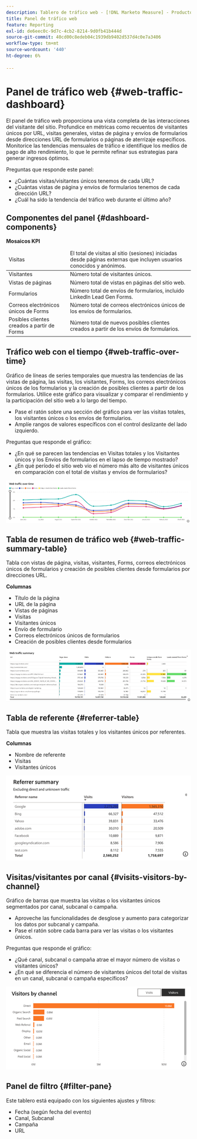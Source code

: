 ```yaml
---
description: Tablero de tráfico web - [!DNL Marketo Measure] - Producto
title: Panel de tráfico web
feature: Reporting
exl-id: de6eec0c-9d7c-4cb2-8214-9d0fb41b444d
source-git-commit: 40cd00c8edeb04c1939db9402d537d4c0e7a3406
workflow-type: tm+mt
source-wordcount: '440'
ht-degree: 6%

---
```


# Panel de tráfico web {#web-traffic-dashboard}

El panel de tráfico web proporciona una vista completa de las interacciones del visitante del sitio. Profundice en métricas como recuentos de visitantes únicos por URL, visitas generales, vistas de página y envíos de formularios desde direcciones URL de formularios o páginas de aterrizaje específicos. Monitorice las tendencias mensuales de tráfico e identifique los medios de pago de alto rendimiento, lo que le permite refinar sus estrategias para generar ingresos óptimos.

Preguntas que responde este panel:

* ¿Cuántas visitas/visitantes únicos tenemos de cada URL?
* ¿Cuántas vistas de página y envíos de formularios tenemos de cada dirección URL?
* ¿Cuál ha sido la tendencia del tráfico web durante el último año?

## Componentes del panel {#dashboard-components}

**Mosaicos KPI**

<table>
<thead>
  <tr>
    <td>Visitas</td>
    <td>El total de visitas al sitio (sesiones) iniciadas desde páginas externas que incluyen usuarios conocidos y anónimos.</td>
  </tr>
</thead>
<tbody>
  <tr>
    <td>Visitantes</td>
    <td>Número total de visitantes únicos.</td>
  </tr>
  <tr>
    <td>Vistas de páginas</td>
    <td>Número total de vistas en páginas del sitio web.</td>
  </tr>
  <tr>
    <td>Formularios</td>
    <td>Número total de envíos de formularios, incluido LinkedIn Lead Gen Forms.</td>
  </tr>
  <tr>
    <td>Correos electrónicos únicos de Forms</td>
    <td>Número total de correos electrónicos únicos de los envíos de formularios.</td>
  </tr>
  <tr>
    <td>Posibles clientes creados a partir de Forms</td>
    <td>Número total de nuevos posibles clientes creados a partir de los envíos de formularios.</td>
  </tr>
</tbody>
</table>

## Tráfico web con el tiempo {#web-traffic-over-time}

Gráfico de líneas de series temporales que muestra las tendencias de las vistas de página, las visitas, los visitantes, Forms, los correos electrónicos únicos de los formularios y la creación de posibles clientes a partir de los formularios. Utilice este gráfico para visualizar y comparar el rendimiento y la participación del sitio web a lo largo del tiempo.

* Pase el ratón sobre una sección del gráfico para ver las visitas totales, los visitantes únicos o los envíos de formularios.
* Amplíe rangos de valores específicos con el control deslizante del lado izquierdo.

Preguntas que responde el gráfico:

* ¿En qué se parecen las tendencias en Visitas totales y los Visitantes únicos y los Envíos de formularios en el lapso de tiempo mostrado?
* ¿En qué período el sitio web vio el número más alto de visitantes únicos en comparación con el total de visitas y envíos de formularios?

![](assets/web-traffic-dashboard-1.png)

## Tabla de resumen de tráfico web {#web-traffic-summary-table}

Tabla con vistas de página, visitas, visitantes, Forms, correos electrónicos únicos de formularios y creación de posibles clientes desde formularios por direcciones URL.

**Columnas**

* Título de la página
* URL de la página
* Vistas de páginas
* Visitas
* Visitantes únicos
* Envío de formulario
* Correos electrónicos únicos de formularios
* Creación de posibles clientes desde formularios

![](assets/web-traffic-dashboard-2.png)

## Tabla de referente {#referrer-table}

Tabla que muestra las visitas totales y los visitantes únicos por referentes.

**Columnas**

* Nombre de referente
* Visitas
* Visitantes únicos

![](assets/web-traffic-dashboard-3.png)

## Visitas/visitantes por canal {#visits-visitors-by-channel}

Gráfico de barras que muestra las visitas o los visitantes únicos segmentados por canal, subcanal o campaña.

* Aproveche las funcionalidades de desglose y aumento para categorizar los datos por subcanal y campaña.
* Pase el ratón sobre cada barra para ver las visitas o los visitantes únicos.

Preguntas que responde el gráfico:

* ¿Qué canal, subcanal o campaña atrae el mayor número de visitas o visitantes únicos?
* ¿En qué se diferencia el número de visitantes únicos del total de visitas en un canal, subcanal o campaña específicos?

![](assets/web-traffic-dashboard-4.png)

## Panel de filtro {#filter-pane}

Este tablero está equipado con los siguientes ajustes y filtros:

* Fecha (según fecha del evento)
* Canal, Subcanal
* Campaña
* URL

